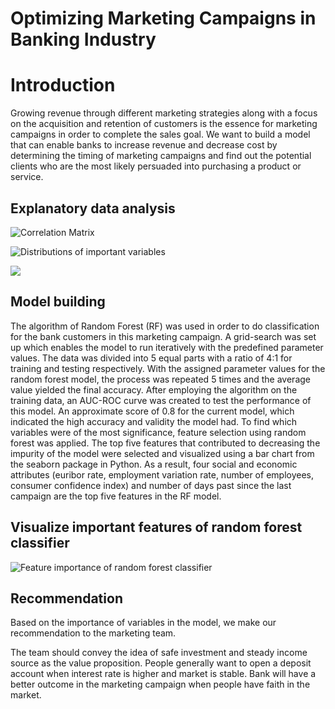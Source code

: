 
# Optimizing Marketing Campaigns in Banking Industry



# Introduction

Growing revenue through different marketing strategies along with a focus on the acquisition and retention of customers is the essence for marketing campaigns in order to complete the sales goal. We want to build a model that can enable banks to increase revenue and decrease cost by determining the timing of marketing campaigns and find out the potential clients who are the most likely persuaded into purchasing a product or service.

## Explanatory data analysis

![Correlation Matrix](https://drive.google.com/file/d/1k_o3-IzRYzNdvqAUEyOIvcBqNGsF0Y1Z/view?usp=sharing)

![Distributions of important variables](https://drive.google.com/file/d/1kEUzaY7HncWE3T0lw_cpqh2_AZ7ctvIV/view?usp=sharing)

![](https://drive.google.com/file/d/1ET7hsg0rsLwQW--nYINK_mDhO73tL8fV/view?usp=sharing)

## Model building

The algorithm of Random Forest (RF) was used in order to do classification for the bank customers in this marketing campaign. A grid-search was set up which enables the model to run iteratively with the predefined parameter values. The data was divided into 5 equal parts with a ratio of 4:1 for training and testing respectively. With the assigned parameter values for the random forest model, the process was repeated 5 times and the average value yielded the final accuracy. After employing the algorithm on the training data, an AUC-ROC curve was created to test the performance of this model. An approximate score of 0.8 for the current model, which indicated the high accuracy and validity the model had. To find which variables were of the most significance, feature selection using random forest was applied. The top five features that contributed to decreasing the impurity of the model were selected and visualized using a bar chart from the seaborn package in Python. As a result, four social and economic attributes (euribor rate, employment variation rate, number of employees, consumer confidence index) and number of days past since the last campaign are the top five features in the RF model. 

## Visualize important features of random forest classifier

![Feature importance of random forest classifier](https://drive.google.com/file/d/1lWWoen87K6o8SA1zP0ngd8q5bM30j5FD/view?usp=sharing)




## Recommendation

Based on the importance of variables in the model, we make our recommendation to the marketing team.

The team should convey the idea of safe investment and steady income source as the value proposition. People generally want to open a deposit account when interest rate is higher and market is stable. Bank will have a better outcome in the marketing campaign when people have faith in the market.

